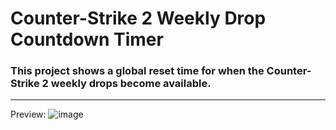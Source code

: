 # Counter-Strike 2 Weekly Drop Countdown Timer

### This project shows a global reset time for when the Counter-Strike 2 weekly drops become available.

---

Preview:
![image](https://github.com/user-attachments/assets/8cc7b484-b334-4342-a473-a00cd2969b6a)
